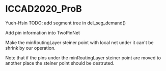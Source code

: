 # ICCAD2020_ProB

Yueh-Hsin TODO:
  add segment tree in del_seg_demand()

Add pin information into TwoPinNet 

Make the minRoutingLayer steiner point with local net under it can't be shrink by our operation.

Note that if the pins under the minRoutingLayer steiner point are moved to another place the steiner point should be destruted.
